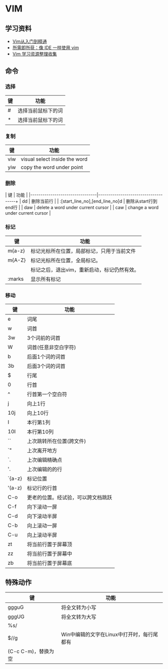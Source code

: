 # VIM

## 学习资料

- [Vim从入门到精通](https://github.com/wsdjeg/vim-galore-zh_cn)
- [所需即所获：像 IDE 一样使用 vim](https://github.com/yangyangwithgnu/use_vim_as_ide)
- [Vim 学习资源整理收集](https://github.com/vim-china/hello-vim)

## 命令

### 选择

| 键 | 功能               |
|----|--------------------|
| #  | 选择当前鼠标下的词 |
| *  | 选择当前鼠标下的词 |

### 复制
| 键  | 功能                          |
|-----|-------------------------------|
| viw | visual select inside the word |
| yiw | copy the word under point     |

### 删除

| 键                              | 功能                                |
|---------------------------------|-------------------------------------+
| dd                              | 删除当前行                          |
| :[start_line_no],[end_line_no]d | 删除从start行到end行                |
| daw                             | delete a word under current cursor  |
| caw                             | change a word  under current cursor |


### 标记
| 键     | 功能                                        |
|--------|---------------------------------------------|
| m{a-z} | 标记光标所在位置，局部标记，只用于当前文件  |
| m{A-Z} | 标记光标所在位置，全局标记。                |
|        | 标记之后，退出vim，重新启动，标记仍然有效。 |
| :marks | 显示所有标记                                |

### 移动

| 键     | 功能                               |
|--------|------------------------------------|
| e      | 词尾                               |
| w      | 词首                               |
| 3w     | 3个词前的词首                      |
| W      | 词首(任意非空白字符)               |
| b      | 后面1个词的词首                    |
| 3b     | 后面3个词的词首                    |
| $      | 行尾                               |
| 0      | 行首                               |
| ^      | 行首第一个空白符                   |
| j      | 向上1行                            |
| 10j    | 向上10行                           |
| I      | 本行第1列                          |
| 10I    | 本行第10列                         |
| ``     | 上次跳转所在位置(跨文件)           |
| `"     | 上次离开地方                       |
| `.     | 上次编辑精确点                     |
| '.     | 上次编辑的的行                     |
| `{a-z} | 标记位置                           |
| '(a-z) | 标记行的行首                       |
| C-o    | 更老的位置。经试验，可以跨文档跳跃 |
| C-f    | 向下滚动一屏                       |
| C-d    | 向下滚动半屏                       |
| C-b    | 向上滚动一屏                       |
| C-u    | 向上滚动半屏                       |
| zt     | 将当前行置于屏幕顶                 |
| zz     | 将当前行置于屏幕中                 |
| zb     | 将当前行置于屏幕底                 |


## 特殊动作

| 键        | 功能                                                            |
|-----------|-----------------------------------------------------------------|
| ggguG     | 将全文转为小写                                                  |
| gggUG     | 将全文转为大写                                                  |
| %s/$//g | Win中编辑的文字在Linux中打开时，每行尾都有(C-c C-m)，替换为空 |



